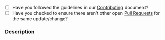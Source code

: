 - [ ] Have you followed the guidelines in our
      [Contributing](https://github.com/locutusjs/locutus/blob/main/CONTRIBUTING.md) document?
- [ ] Have you checked to ensure there aren't other open [Pull Requests](https://github.com/locutusjs/locutus/pulls) for
      the same update/change?

### Description

